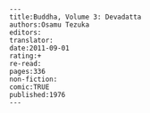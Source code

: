 
    ---
    title:Buddha, Volume 3: Devadatta
    authors:Osamu Tezuka
    editors:
    translator:
    date:2011-09-01
    rating:+
    re-read:
    pages:336
    non-fiction:
    comic:TRUE
    published:1976
    ---

    